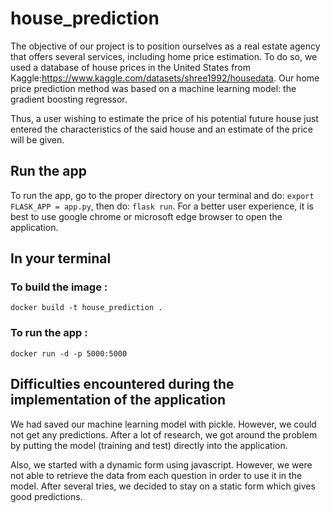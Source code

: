 # house_prediction
The objective of our project is to position ourselves as a real estate agency that offers several services, including home price estimation. To do so, we used a database of house prices in the United States from Kaggle:https://www.kaggle.com/datasets/shree1992/housedata. Our home price prediction method was based on a machine learning model: the gradient boosting regressor.

Thus, a user wishing to estimate the price of his potential future house just entered the characteristics of the said house and an estimate of the price will be given. 

## Run the app
To run the app, go to the proper directory on your terminal and do: `export FLASK_APP = app.py`, then do: `flask run`. 
For a better user experience, it is best to use google chrome or microsoft edge browser to open the application.

## In your terminal
### To build the image : 
`docker build -t house_prediction .`

### To run the app :
`docker run -d -p 5000:5000`

## Difficulties encountered during the implementation of the application

We had saved our machine learning model with pickle. However, we could not get any predictions. After a lot of research, we got around the problem by putting the model (training and test) directly into the application. 

Also, we started with a dynamic form using javascript. However, we were not able to retrieve the data from each question in order to use it in the model. After several tries, we decided to stay on a static form which gives good predictions.



